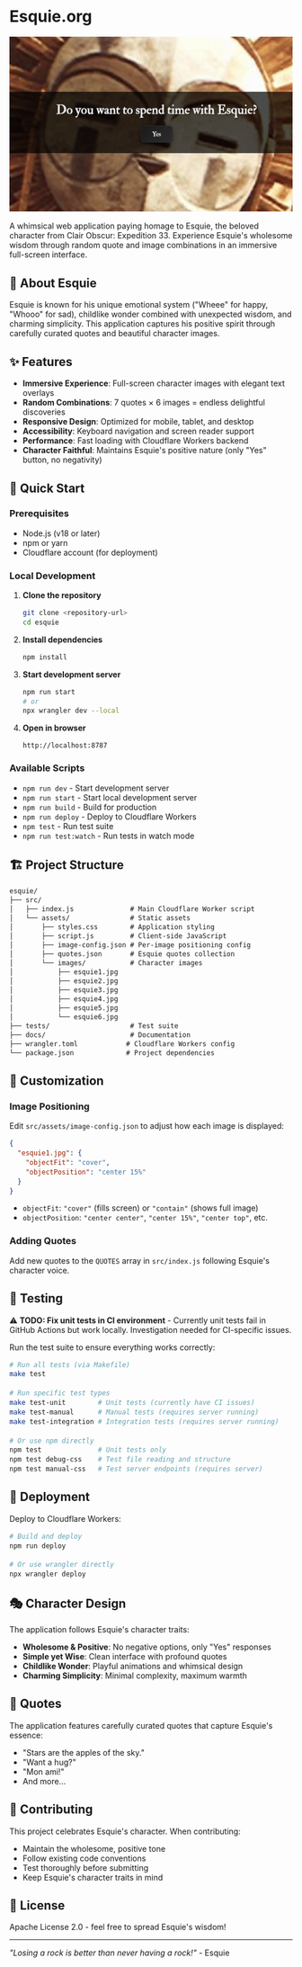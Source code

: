 # Esquie.org

![bonjour](src/assets/images/bonjour.png)

A whimsical web application paying homage to Esquie, the beloved character from Clair Obscur: Expedition 33. Experience Esquie's wholesome wisdom through random quote and image combinations in an immersive full-screen interface.

## 🦉 About Esquie

Esquie is known for his unique emotional system ("Wheee" for happy, "Whooo" for sad), childlike wonder combined with unexpected wisdom, and charming simplicity. This application captures his positive spirit through carefully curated quotes and beautiful character images.

## ✨ Features

- **Immersive Experience**: Full-screen character images with elegant text overlays
- **Random Combinations**: 7 quotes × 6 images = endless delightful discoveries
- **Responsive Design**: Optimized for mobile, tablet, and desktop
- **Accessibility**: Keyboard navigation and screen reader support
- **Performance**: Fast loading with Cloudflare Workers backend
- **Character Faithful**: Maintains Esquie's positive nature (only "Yes" button, no negativity)

## 🚀 Quick Start

### Prerequisites
- Node.js (v18 or later)
- npm or yarn
- Cloudflare account (for deployment)

### Local Development

1. **Clone the repository**
   ```bash
   git clone <repository-url>
   cd esquie
   ```

2. **Install dependencies**
   ```bash
   npm install
   ```

3. **Start development server**
   ```bash
   npm run start
   # or
   npx wrangler dev --local
   ```

4. **Open in browser**
   ```
   http://localhost:8787
   ```

### Available Scripts

- `npm run dev` - Start development server
- `npm run start` - Start local development server
- `npm run build` - Build for production
- `npm run deploy` - Deploy to Cloudflare Workers
- `npm test` - Run test suite
- `npm run test:watch` - Run tests in watch mode

## 🏗️ Project Structure

```
esquie/
├── src/
│   ├── index.js              # Main Cloudflare Worker script
│   └── assets/               # Static assets
│       ├── styles.css        # Application styling
│       ├── script.js         # Client-side JavaScript
│       ├── image-config.json # Per-image positioning config
│       ├── quotes.json       # Esquie quotes collection
│       └── images/           # Character images
│           ├── esquie1.jpg
│           ├── esquie2.jpg
│           ├── esquie3.jpg
│           ├── esquie4.jpg
│           ├── esquie5.jpg
│           └── esquie6.jpg
├── tests/                    # Test suite
├── docs/                     # Documentation
├── wrangler.toml            # Cloudflare Workers config
└── package.json             # Project dependencies
```

## 🎨 Customization

### Image Positioning

Edit `src/assets/image-config.json` to adjust how each image is displayed:

```json
{
  "esquie1.jpg": {
    "objectFit": "cover",
    "objectPosition": "center 15%"
  }
}
```

- `objectFit`: `"cover"` (fills screen) or `"contain"` (shows full image)
- `objectPosition`: `"center center"`, `"center 15%"`, `"center top"`, etc.

### Adding Quotes

Add new quotes to the `QUOTES` array in `src/index.js` following Esquie's character voice.

## 🧪 Testing

⚠️ **TODO: Fix unit tests in CI environment** - Currently unit tests fail in GitHub Actions but work locally. Investigation needed for CI-specific issues.

Run the test suite to ensure everything works correctly:

```bash
# Run all tests (via Makefile)
make test

# Run specific test types
make test-unit        # Unit tests (currently have CI issues)
make test-manual      # Manual tests (requires server running)
make test-integration # Integration tests (requires server running)

# Or use npm directly
npm test              # Unit tests only
npm test debug-css    # Test file reading and structure
npm test manual-css   # Test server endpoints (requires server)
```

## 🚀 Deployment

Deploy to Cloudflare Workers:

```bash
# Build and deploy
npm run deploy

# Or use wrangler directly
npx wrangler deploy
```

## 🎭 Character Design

The application follows Esquie's character traits:
- **Wholesome & Positive**: No negative options, only "Yes" responses
- **Simple yet Wise**: Clean interface with profound quotes
- **Childlike Wonder**: Playful animations and whimsical design
- **Charming Simplicity**: Minimal complexity, maximum warmth

## 📜 Quotes

The application features carefully curated quotes that capture Esquie's essence:
- "Stars are the apples of the sky."
- "Want a hug?"
- "Mon ami!"
- And more...

## 🤝 Contributing

This project celebrates Esquie's character. When contributing:
- Maintain the wholesome, positive tone
- Follow existing code conventions
- Test thoroughly before submitting
- Keep Esquie's character traits in mind

## 📄 License

Apache License 2.0 - feel free to spread Esquie's wisdom!

---

*"Losing a rock is better than never having a rock!"* - Esquie